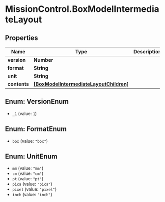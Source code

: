 # MissionControl.BoxModelIntermediateLayout

## Properties
Name | Type | Description | Notes
------------ | ------------- | ------------- | -------------
**version** | **Number** |  | 
**format** | **String** |  | 
**unit** | **String** |  | 
**contents** | [**[BoxModelIntermediateLayoutChildren]**](BoxModelIntermediateLayoutChildren.md) |  | 

<a name="VersionEnum"></a>
## Enum: VersionEnum

* `_1` (value: `1`)


<a name="FormatEnum"></a>
## Enum: FormatEnum

* `box` (value: `"box"`)


<a name="UnitEnum"></a>
## Enum: UnitEnum

* `mm` (value: `"mm"`)
* `cm` (value: `"cm"`)
* `pt` (value: `"pt"`)
* `pica` (value: `"pica"`)
* `pixel` (value: `"pixel"`)
* `inch` (value: `"inch"`)

